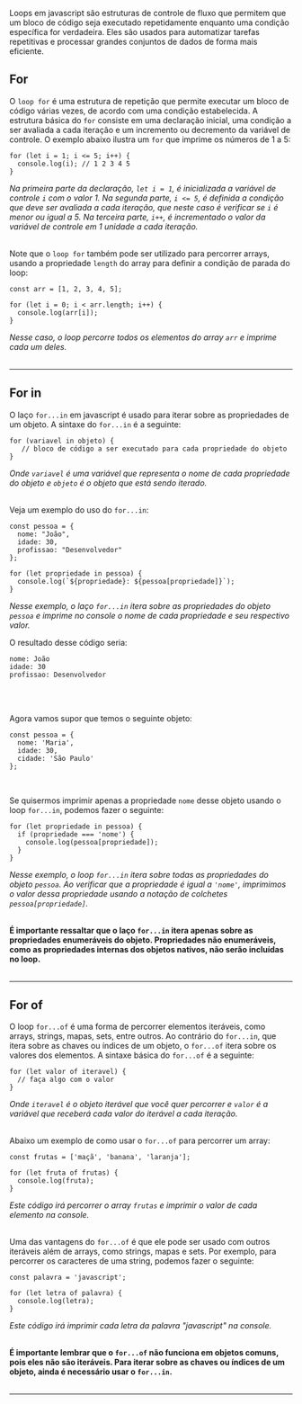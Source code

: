 Loops em javascript são estruturas de controle de fluxo que permitem que um bloco de código seja executado repetidamente enquanto uma condição específica for verdadeira. Eles são usados para automatizar tarefas repetitivas e processar grandes conjuntos de dados de forma mais eficiente.
<br>

## For
O `loop for` é uma estrutura de repetição que permite executar um bloco de código várias vezes, de acordo com uma condição estabelecida. A estrutura básica do `for` consiste em uma declaração inicial, uma condição a ser avaliada a cada iteração e um incremento ou decremento da variável de controle.  O exemplo abaixo ilustra um `for` que imprime os números de 1 a 5:

```
for (let i = 1; i <= 5; i++) {
  console.log(i); // 1 2 3 4 5
}
```
_Na primeira parte da declaração, `let i = 1`, é inicializada a variável de controle `i` com o valor 1. Na segunda parte, `i <= 5`, é definida a condição que deve ser avaliada a cada iteração, que neste caso é verificar se `i` é menor ou igual a 5. Na terceira parte, `i++`, é incrementado o valor da variável de controle em 1 unidade a cada iteração._
<br><br>

Note que o `loop for` também pode ser utilizado para percorrer arrays, usando a propriedade `length` do array para definir a condição de parada do loop:

```
const arr = [1, 2, 3, 4, 5];

for (let i = 0; i < arr.length; i++) {
  console.log(arr[i]);
}
```
_Nesse caso, o loop percorre todos os elementos do array `arr` e imprime cada um deles._
<br><br><hr>

## For in
O laço `for...in` em javascript é usado para iterar sobre as propriedades de um objeto. A sintaxe do `for...in` é a seguinte:

```
for (variavel in objeto) {
   // bloco de código a ser executado para cada propriedade do objeto
}
```
_Onde `variavel` é uma variável que representa o nome de cada propriedade do objeto e `objeto` é o objeto que está sendo iterado._
<br><br>

Veja um exemplo do uso do `for...in`:

```
const pessoa = {
  nome: "João",
  idade: 30,
  profissao: "Desenvolvedor"
};

for (let propriedade in pessoa) {
  console.log(`${propriedade}: ${pessoa[propriedade]}`);
}
```
_Nesse exemplo, o laço `for...in` itera sobre as propriedades do objeto `pessoa` e imprime no console o nome de cada propriedade e seu respectivo valor._
<br>

O resultado desse código seria:

```
nome: João
idade: 30
profissao: Desenvolvedor
```
<br><br>

Agora vamos supor que temos o seguinte objeto:

```
const pessoa = {
  nome: 'Maria',
  idade: 30,
  cidade: 'São Paulo'
};
```
<br>

Se quisermos imprimir apenas a propriedade `nome` desse objeto usando o loop `for...in`, podemos fazer o seguinte:

```
for (let propriedade in pessoa) {
  if (propriedade === 'nome') {
    console.log(pessoa[propriedade]);
  }
}
```
_Nesse exemplo, o loop `for...in` itera sobre todas as propriedades do objeto `pessoa`. Ao verificar que a propriedade é igual a `'nome'`, imprimimos o valor dessa propriedade usando a notação de colchetes `pessoa[propriedade]`._
<br><br>

**É importante ressaltar que o laço `for...in` itera apenas sobre as propriedades enumeráveis do objeto. Propriedades não enumeráveis, como as propriedades internas dos objetos nativos, não serão incluídas no loop.**
<br><br><hr>

## For of
O loop `for...of` é uma forma de percorrer elementos iteráveis, como arrays, strings, mapas, sets, entre outros. Ao contrário do `for...in`, que itera sobre as chaves ou índices de um objeto, o `for...of` itera sobre os valores dos elementos. A sintaxe básica do `for...of` é a seguinte:

```
for (let valor of iteravel) {
  // faça algo com o valor
}
```
_Onde `iteravel` é o objeto iterável que você quer percorrer e `valor` é a variável que receberá cada valor do iterável a cada iteração._
<br><br>

Abaixo um exemplo de como usar o `for...of` para percorrer um array:

```
const frutas = ['maçã', 'banana', 'laranja'];

for (let fruta of frutas) {
  console.log(fruta);
}
```
_Este código irá percorrer o array `frutas` e imprimir o valor de cada elemento na console._
<br><br>

Uma das vantagens do `for...of` é que ele pode ser usado com outros iteráveis além de arrays, como strings, mapas e sets. Por exemplo, para percorrer os caracteres de uma string, podemos fazer o seguinte:

```
const palavra = 'javascript';

for (let letra of palavra) {
  console.log(letra);
}
```
_Este código irá imprimir cada letra da palavra "javascript" na console._
<br><br>

**É importante lembrar que o `for...of` não funciona em objetos comuns, pois eles não são iteráveis. Para iterar sobre as chaves ou índices de um objeto, ainda é necessário usar o `for...in`.**
<br><br><hr>